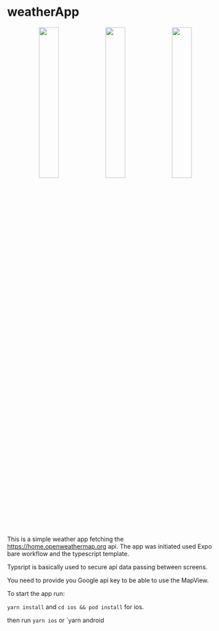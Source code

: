 # weatherApp

<p align="center">
<img src="https://user-images.githubusercontent.com/32428883/122652635-b5e4a880-d137-11eb-8d55-4b5cb82d3a0d.png" width="30%" height="30%">
<img src="https://user-images.githubusercontent.com/32428883/122652639-b7ae6c00-d137-11eb-8e91-53303bfce102.png" width="30%" height="30%">
<img src="https://user-images.githubusercontent.com/32428883/122652641-b7ae6c00-d137-11eb-91a0-7af2e034a7b8.png" width="30%" height="30%">
</p>


This is a simple weather app fetching the https://home.openweathermap.org api. The app was initiated used Expo bare workflow and the typescript template.

Typsript is basically used to secure api data passing between screens.

You need to provide you Google api key to be able to use the MapView.

To start the app run:

`yarn install` and `cd ios && pod install` for ios.

then run `yarn ios` or `yarn android
